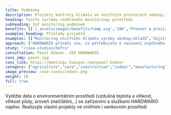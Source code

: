 ```yaml
---
title: Podmínky
description: Projekty kontroly klimatu ve vnitřních prostorech v&nbsp;zemědělství, průmyslu, potravinářství i pro projekty chytrých firem a domácností.
heading: Tvořte systémy vzdáleného monitoringu prostředí
subheading: IoT monitoring podmínek
benefits: [['/_assets/images/benefits/temp.svg','100','Přenost a preciznost','Sbírejte přesná data pravidelně a na mnoha místech. K dispozici je budete mít online, pro audit a analýzu.'],['/_assets/images/benefits/simple.svg','75','Efektivita a nížší náklady','Vzdálený monitoring pracuje 24/7 a přináší snížení množství potřebných výjezdů a zefektivnění procesů.'],['/_assets/images/benefits/scalable.svg','100','Zkvalitnění prostředí','Optimalizace prostředí na základě dat zlepší prostředí pro skladování, výrobu, zemědělství nebo chov zvířat.']]
examples_heading: Příklady projektů
examples: [["Monitoring vnitřního klimatu výroby a&nbsp;skladů","Zajištění správných podmínek výroby a skladování. Data pro online monitoring, upozornění na odchylky a audit."],["Monitoring prostředí chovu zvířat","Sledování teploty, vlhkosti, oxidů dusíků a jiných veličin pro zajištění ideálních podmínek chovu."],["Monitoring v kancelářských prostorech","Sledování teploty, vlhkosti, osvětlení, koncetrace CO2 a VOC za účelem optimalizace prostředí, produktivity a spotřeby."],["Monitoring mrazáků a&nbsp;chladících boxů","Sledování teploty za účet dodržení procesů a pro optimalizaci spotřeby elektrické energie."],["Monitoring podmínek pěstování vinné révy","Sledování povětrnostních podmínek, úhrnu srážek, půdní a vzdušné teploty a vlhkosti pro zkvalitnění úrody a snížení nákladů."]]
approach: ["HARDWARIO přináší vše, co potřebujete k nasazení úspěšného projektu IoT monitoringu prostředí - od zařízení po cloudové prostředí a API.","Naše nabídka produktů a služeb zahrnuje IoT zařízení a senzory, jednoduše připojitelné odkukoliv k internetu prostřednictvím LPWAN sítí, konektivitu, cloudové prostředí pro správu zařízení a&nbsp;API pro integraci s dalšími systémy."]
study: "/case-studies/defra"
consultation: Pavel Hübner, CEO HARDWARIO
cons_img: pavel.jpg
cons_link: https://meetings.hubspot.com/pavel-hubner
category: ["agriculture","care","construction","indoor","manufacturing","outdoor","retail"]
image_preview: /use-cases/indoor.png
weight: 10
full: true
---
```


Vytěžte data o environmentálním prostředí (vzdušná teplota a vlhkost, vlhkost půdy, úroveň znečištění,..) se zařízeními a službami HARDWARIO naplno. Realizujte vlastní projekty ve vnitřním i&nbsp;venkovním prostředí.
